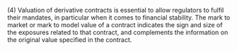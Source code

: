 (4) Valuation of derivative contracts is essential to allow regulators to fulfil their mandates, in particular when it comes to financial stability. The mark to market or mark to model value of a contract indicates the sign and size of the exposures related to that contract, and complements the information on the original value specified in the contract.